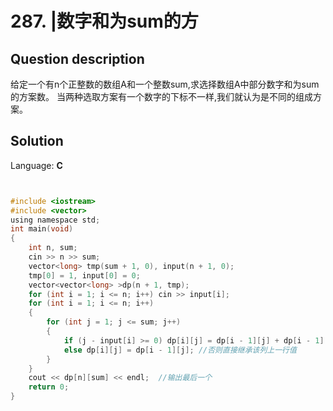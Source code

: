 # 287. |数字和为sum的方

## Question description


给定一个有n个正整数的数组A和一个整数sum,求选择数组A中部分数字和为sum的方案数。 当两种选取方案有一个数字的下标不一样,我们就认为是不同的组成方案。


## Solution

Language: **C**

```C


#include <iostream>
#include <vector>
using namespace std;
int main(void)
{
    int n, sum;
    cin >> n >> sum;
    vector<long> tmp(sum + 1, 0), input(n + 1, 0);
    tmp[0] = 1, input[0] = 0;
    vector<vector<long> >dp(n + 1, tmp);
    for (int i = 1; i <= n; i++) cin >> input[i];
    for (int i = 1; i <= n; i++)
    {
        for (int j = 1; j <= sum; j++)
        {
            if (j - input[i] >= 0) dp[i][j] = dp[i - 1][j] + dp[i - 1][j - input[i]]; //这个就如解析力写的一样
            else dp[i][j] = dp[i - 1][j]; //否则直接继承该列上一行值
        }
    }
    cout << dp[n][sum] << endl;  //输出最后一个
    return 0;
}
```


